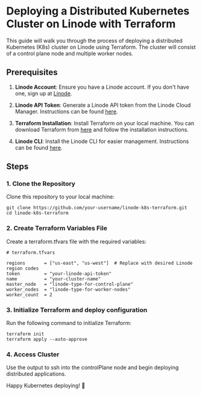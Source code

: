 # Deploying a Distributed Kubernetes Cluster on Linode with Terraform

This guide will walk you through the process of deploying a distributed Kubernetes (K8s) cluster on Linode using Terraform. The cluster will consist of a control plane node and multiple worker nodes.

## Prerequisites

1. **Linode Account**: Ensure you have a Linode account. If you don't have one, sign up at [Linode](https://www.linode.com/).

2. **Linode API Token**: Generate a Linode API token from the Linode Cloud Manager. Instructions can be found [here](https://www.linode.com/docs/guides/getting-started-with-the-linode-api/#creating-an-api-token).

3. **Terraform Installation**: Install Terraform on your local machine. You can download Terraform from [here](https://www.terraform.io/downloads.html) and follow the installation instructions.

4. **Linode CLI**: Install the Linode CLI for easier management. Instructions can be found [here](https://www.linode.com/docs/guides/linode-cli/).

## Steps

### 1. Clone the Repository

Clone this repository to your local machine:

```
git clone https://github.com/your-username/linode-k8s-terraform.git
cd linode-k8s-terraform
```
### 2. Create Terraform Variables File

Create a terraform.tfvars file with the required variables:
```
# terraform.tfvars

regions       = ["us-east", "us-west"]  # Replace with desired Linode region codes
token         = "your-linode-api-token"
name          = "your-cluster-name"
master_node   = "linode-type-for-control-plane"
worker_nodes  = "linode-type-for-worker-nodes"
worker_count  = 2
```

### 3. Initialize Terraform and deploy configuration

Run the following command to initialize Terraform:

```
terraform init
terraform apply --auto-approve
```

### 4. Access Cluster

Use the output to ssh into the controlPlane node and begin deploying distributed applications.


Happy Kubernetes deploying! 🚀
